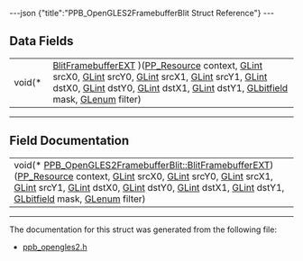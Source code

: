 ---json {"title":"PPB\_OpenGLES2FramebufferBlit Struct Reference"} ---

Data Fields
-----------

<table><tbody><tr class="odd"><td style="text-align: right;">void(* </td><td><a href="/docs/native-client/pepper_stable/c/struct_p_p_b___open_g_l_e_s2_framebuffer_blit__1__0#a4e11818dcb9aea72b7d8925d54e9d3ff" class="el">BlitFramebufferEXT</a> )(<a href="/docs/native-client/pepper_stable/c/group___typedefs#gafdc3895ee80f4750d0d95ae1b677e9b7" class="el">PP_Resource</a> context, <a href="/docs/native-client/pepper_stable/c/ppb__opengles2_8h#a5ac0f3c4d7fafd42b284b5487a791017" class="el">GLint</a> srcX0, <a href="/docs/native-client/pepper_stable/c/ppb__opengles2_8h#a5ac0f3c4d7fafd42b284b5487a791017" class="el">GLint</a> srcY0, <a href="/docs/native-client/pepper_stable/c/ppb__opengles2_8h#a5ac0f3c4d7fafd42b284b5487a791017" class="el">GLint</a> srcX1, <a href="/docs/native-client/pepper_stable/c/ppb__opengles2_8h#a5ac0f3c4d7fafd42b284b5487a791017" class="el">GLint</a> srcY1, <a href="/docs/native-client/pepper_stable/c/ppb__opengles2_8h#a5ac0f3c4d7fafd42b284b5487a791017" class="el">GLint</a> dstX0, <a href="/docs/native-client/pepper_stable/c/ppb__opengles2_8h#a5ac0f3c4d7fafd42b284b5487a791017" class="el">GLint</a> dstY0, <a href="/docs/native-client/pepper_stable/c/ppb__opengles2_8h#a5ac0f3c4d7fafd42b284b5487a791017" class="el">GLint</a> dstX1, <a href="/docs/native-client/pepper_stable/c/ppb__opengles2_8h#a5ac0f3c4d7fafd42b284b5487a791017" class="el">GLint</a> dstY1, <a href="/docs/native-client/pepper_stable/c/ppb__opengles2_8h#a0fb936f29008789fb46b434319f68cc9" class="el">GLbitfield</a> mask, <a href="/docs/native-client/pepper_stable/c/ppb__opengles2_8h#a7efd7809e1632cdae75603fd1fee61c0" class="el">GLenum</a> filter)</td></tr></tbody></table>

------------------------------------------------------------------------

Field Documentation
-------------------

<span id="a4e11818dcb9aea72b7d8925d54e9d3ff" class="anchor" style="margin: 0;"></span>

<table><tbody><tr class="odd"><td>void(* <a href="/docs/native-client/pepper_stable/c/struct_p_p_b___open_g_l_e_s2_framebuffer_blit__1__0#a4e11818dcb9aea72b7d8925d54e9d3ff" class="el">PPB_OpenGLES2FramebufferBlit::BlitFramebufferEXT</a>)(<a href="/docs/native-client/pepper_stable/c/group___typedefs#gafdc3895ee80f4750d0d95ae1b677e9b7" class="el">PP_Resource</a> context, <a href="/docs/native-client/pepper_stable/c/ppb__opengles2_8h#a5ac0f3c4d7fafd42b284b5487a791017" class="el">GLint</a> srcX0, <a href="/docs/native-client/pepper_stable/c/ppb__opengles2_8h#a5ac0f3c4d7fafd42b284b5487a791017" class="el">GLint</a> srcY0, <a href="/docs/native-client/pepper_stable/c/ppb__opengles2_8h#a5ac0f3c4d7fafd42b284b5487a791017" class="el">GLint</a> srcX1, <a href="/docs/native-client/pepper_stable/c/ppb__opengles2_8h#a5ac0f3c4d7fafd42b284b5487a791017" class="el">GLint</a> srcY1, <a href="/docs/native-client/pepper_stable/c/ppb__opengles2_8h#a5ac0f3c4d7fafd42b284b5487a791017" class="el">GLint</a> dstX0, <a href="/docs/native-client/pepper_stable/c/ppb__opengles2_8h#a5ac0f3c4d7fafd42b284b5487a791017" class="el">GLint</a> dstY0, <a href="/docs/native-client/pepper_stable/c/ppb__opengles2_8h#a5ac0f3c4d7fafd42b284b5487a791017" class="el">GLint</a> dstX1, <a href="/docs/native-client/pepper_stable/c/ppb__opengles2_8h#a5ac0f3c4d7fafd42b284b5487a791017" class="el">GLint</a> dstY1, <a href="/docs/native-client/pepper_stable/c/ppb__opengles2_8h#a0fb936f29008789fb46b434319f68cc9" class="el">GLbitfield</a> mask, <a href="/docs/native-client/pepper_stable/c/ppb__opengles2_8h#a7efd7809e1632cdae75603fd1fee61c0" class="el">GLenum</a> filter)</td></tr></tbody></table>

------------------------------------------------------------------------

The documentation for this struct was generated from the following file:

-   <a href="/docs/native-client/pepper_stable/c/ppb__opengles2_8h/" class="el">ppb_opengles2.h</a>
